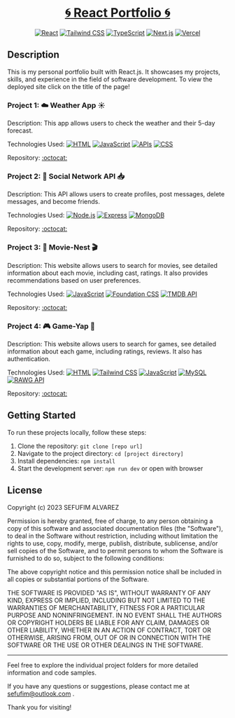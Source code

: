 <div align="center">
  
# [:cyclone: React Portfolio :cyclone:](https://www.sefufim.com/)

</div>

<div align="center">
  
[![React](https://img.shields.io/badge/-React-61DAFB?logo=react&logoColor=white)](https://reactjs.org/)
[![Tailwind CSS](https://img.shields.io/badge/-Tailwind_CSS-38B2AC?logo=tailwind-css&logoColor=white)](https://tailwindcss.com/)
[![TypeScript](https://img.shields.io/badge/-TypeScript-007ACC?logo=typescript&logoColor=white)](https://www.typescriptlang.org/)
[![Next.js](https://img.shields.io/badge/-Next.js-000000?logo=next.js&logoColor=white)](https://nextjs.org/)
[![Vercel](https://img.shields.io/badge/-Vercel-000000?logo=vercel&logoColor=white)](https://vercel.com/)


</div>

## Description 

This is my personal portfolio built with React.js. It showcases my projects, skills, and experience in the field of software development. To view the deployed site click on the title of the page!

### Project 1: :cloud: Weather App :sunny:

Description: This app allows users to check the weather and their 5-day forecast.

Technologies Used: 
[![HTML](https://img.shields.io/badge/-HTML5-E34F26?logo=html5&logoColor=white)](https://developer.mozilla.org/en-US/docs/Web/HTML)
[![JavaScript](https://img.shields.io/badge/-JavaScript-F7DF1E?logo=javascript&logoColor=white)](https://developer.mozilla.org/en-US/docs/Web/JavaScript)
[![APIs](https://img.shields.io/badge/-APIs-000000?logo=API&logoColor=white)](#)
[![CSS](https://img.shields.io/badge/-CSS3-1572B6?logo=css3&logoColor=white)](https://developer.mozilla.org/en-US/docs/Web/CSS)


Repository: [:octocat:](https://github.com/sefu-alv/weather-forecast)

### Project 2: :iphone: Social Network API :inbox_tray:

Description: This API allows users to create profiles, post messages, delete messages, and become friends. 

Technologies Used: 
[![Node.js](https://img.shields.io/badge/-Node.js-339933?logo=node.js&logoColor=white)](https://nodejs.org/)
[![Express](https://img.shields.io/badge/-Express-000000?logo=express&logoColor=white)](https://expressjs.com/)
[![MongoDB](https://img.shields.io/badge/-MongoDB-47A248?logo=mongodb&logoColor=white)](https://www.mongodb.com/)

Repository:  [:octocat:](https://github.com/sefu-alv/social-network-api)

### Project 3: :movie_camera: Movie-Nest :clapper:

Description: This website allows users to search for movies, see detailed information about each movie, including cast, ratings. It also provides recommendations based on user preferences. 

Technologies Used: 
[![JavaScript](https://img.shields.io/badge/-JavaScript-F7DF1E?logo=javascript&logoColor=white)](https://developer.mozilla.org/en-US/docs/Web/JavaScript)
[![Foundation CSS](https://img.shields.io/badge/-Foundation-0078FF?logo=zurb-foundation&logoColor=white)](https://get.foundation/)
[![TMDB API](https://img.shields.io/badge/-TMDB_API-01d277?logo=tmdb&logoColor=white)](#)

Repository:  [:octocat:](https://github.com/sefu-alv/movie-nest)

### Project 4: :video_game: Game-Yap :space_invader:

Description: This website allows users to search for games, see detailed information about each game, including ratings, reviews. It also has authentication.

Technologies Used: 
[![HTML](https://img.shields.io/badge/-HTML5-E34F26?logo=html5&logoColor=white)](https://developer.mozilla.org/en-US/docs/Web/HTML)
[![Tailwind CSS](https://img.shields.io/badge/-Tailwind_CSS-38B2AC?logo=tailwind-css&logoColor=white)](https://tailwindcss.com/)
[![JavaScript](https://img.shields.io/badge/-JavaScript-F7DF1E?logo=javascript&logoColor=white)](https://developer.mozilla.org/en-US/docs/Web/JavaScript)
[![MySQL](https://img.shields.io/badge/-MySQL-4479A1?logo=mysql&logoColor=white)](https://www.mysql.com/)
[![RAWG API](https://img.shields.io/badge/-RAWG_API-FF0000?logo=rawg&logoColor=white)](#)

Repository:  [:octocat:](https://github.com/sefu-alv/Game-Yap)

## Getting Started

To run these projects locally, follow these steps:

1. Clone the repository: `git clone [repo url]`
2. Navigate to the project directory: `cd [project directory]`
3. Install dependencies: `npm install`
4. Start the development server: `npm run dev` or open with browser


## License

Copyright (c) 2023 SEFUFIM ALVAREZ

Permission is hereby granted, free of charge, to any person obtaining a copy
of this software and associated documentation files (the "Software"), to deal
in the Software without restriction, including without limitation the rights
to use, copy, modify, merge, publish, distribute, sublicense, and/or sell
copies of the Software, and to permit persons to whom the Software is
furnished to do so, subject to the following conditions:

The above copyright notice and this permission notice shall be included in all
copies or substantial portions of the Software.

THE SOFTWARE IS PROVIDED "AS IS", WITHOUT WARRANTY OF ANY KIND, EXPRESS OR
IMPLIED, INCLUDING BUT NOT LIMITED TO THE WARRANTIES OF MERCHANTABILITY,
FITNESS FOR A PARTICULAR PURPOSE AND NONINFRINGEMENT. IN NO EVENT SHALL THE
AUTHORS OR COPYRIGHT HOLDERS BE LIABLE FOR ANY CLAIM, DAMAGES OR OTHER
LIABILITY, WHETHER IN AN ACTION OF CONTRACT, TORT OR OTHERWISE, ARISING FROM,
OUT OF OR IN CONNECTION WITH THE SOFTWARE OR THE USE OR OTHER DEALINGS IN THE
SOFTWARE.

---

Feel free to explore the individual project folders for more detailed information and code samples.

If you have any questions or suggestions, please contact me at sefufim@outlook.com .

Thank you for visiting!
